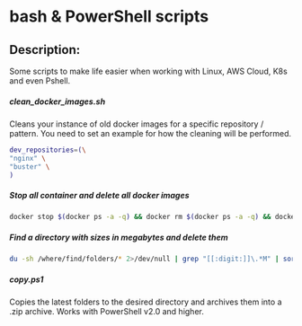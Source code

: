 # bash & PowerShell scripts



## Description:  
Some scripts to make life easier when working with Linux, AWS Cloud, K8s and even Pshell.


##### clean_docker_images.sh
Cleans your instance of old docker images for a specific repository / pattern. You need to set an example for how the cleaning will be performed.

```bash
dev_repositories=(\
"nginx" \
"buster" \
)
```

##### Stop all container and delete all docker images
```bash
docker stop $(docker ps -a -q) && docker rm $(docker ps -a -q) && docker rmi -f $(docker images -q)
```
##### Find a directory with sizes in megabytes and delete them
```bash
du -sh /where/find/folders/* 2>/dev/null | grep "[[:digit:]]\.*M" | sort -nk1 | awk '{ print $2 }' | xargs -r rm -rf
```
##### copy.ps1
Copies the latest folders to the desired directory and archives them into a .zip archive. Works with PowerShell v2.0 and higher.
